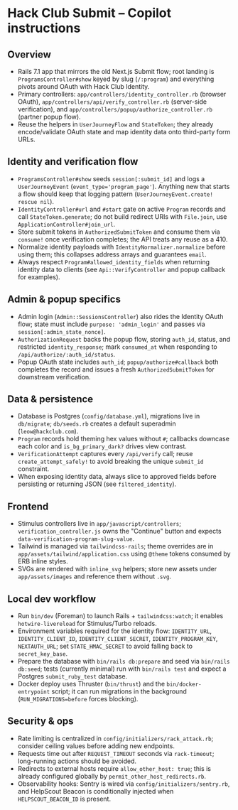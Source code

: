 # Hack Club Submit – Copilot instructions
## Overview
- Rails 7.1 app that mirrors the old Next.js Submit flow; root landing is `ProgramsController#show` keyed by slug (`/:program`) and everything pivots around OAuth with Hack Club Identity.
- Primary controllers: `app/controllers/identity_controller.rb` (browser OAuth), `app/controllers/api/verify_controller.rb` (server-side verification), and `app/controllers/popup/authorize_controller.rb` (partner popup flow).
- Reuse the helpers in `UserJourneyFlow` and `StateToken`; they already encode/validate OAuth state and map identity data onto third-party form URLs.

## Identity and verification flow
- `ProgramsController#show` seeds `session[:submit_id]` and logs a `UserJourneyEvent` (`event_type='program_page'`). Anything new that starts a flow should keep that logging pattern (`UserJourneyEvent.create! rescue nil`).
- `IdentityController#url` and `#start` gate on active `Program` records and call `StateToken.generate`; do not build redirect URIs with `File.join`, use `ApplicationController#join_url`.
- Store submit tokens in `AuthorizedSubmitToken` and consume them via `consume!` once verification completes; the API treats any reuse as a 410.
- Normalize identity payloads with `IdentityNormalizer.normalize` before using them; this collapses address arrays and guarantees `email`.
- Always respect `Program#allowed_identity_fields` when returning identity data to clients (see `Api::VerifyController` and popup callback for examples).

## Admin & popup specifics
- Admin login (`Admin::SessionsController`) also rides the Identity OAuth flow; state must include `purpose: 'admin_login'` and passes via `session[:admin_state_nonce]`.
- `AuthorizationRequest` backs the popup flow, storing `auth_id`, status, and restricted `identity_response`; mark `consumed_at` when responding to `/api/authorize/:auth_id/status`.
- Popup OAuth state includes `auth_id`; `popup/authorize#callback` both completes the record and issues a fresh `AuthorizedSubmitToken` for downstream verification.

## Data & persistence
- Database is Postgres (`config/database.yml`), migrations live in `db/migrate`; `db/seeds.rb` creates a default superadmin (`leow@hackclub.com`).
- `Program` records hold theming hex values without `#`; callbacks downcase each color and `is_bg_primary_dark?` drives view contrast.
- `VerificationAttempt` captures every `/api/verify` call; reuse `create_attempt_safely!` to avoid breaking the unique `submit_id` constraint.
- When exposing identity data, always slice to approved fields before persisting or returning JSON (see `filtered_identity`).

## Frontend
- Stimulus controllers live in `app/javascript/controllers`; `verification_controller.js` owns the "Continue" button and expects `data-verification-program-slug-value`.
- Tailwind is managed via `tailwindcss-rails`; theme overrides are in `app/assets/tailwind/application.css` using `@theme` tokens consumed by ERB inline styles.
- SVGs are rendered with `inline_svg` helpers; store new assets under `app/assets/images` and reference them without `.svg`.

## Local dev workflow
- Run `bin/dev` (Foreman) to launch Rails + `tailwindcss:watch`; it enables `hotwire-livereload` for Stimulus/Turbo reloads.
- Environment variables required for the identity flow: `IDENTITY_URL`, `IDENTITY_CLIENT_ID`, `IDENTITY_CLIENT_SECRET`, `IDENTITY_PROGRAM_KEY`, `NEXTAUTH_URL`; set `STATE_HMAC_SECRET` to avoid falling back to `secret_key_base`.
- Prepare the database with `bin/rails db:prepare` and seed via `bin/rails db:seed`; tests (currently minimal) run with `bin/rails test` and expect a Postgres `submit_ruby_test` database.
- Docker deploy uses Thruster (`bin/thrust`) and the `bin/docker-entrypoint` script; it can run migrations in the background (`RUN_MIGRATIONS=before` forces blocking).

## Security & ops
- Rate limiting is centralized in `config/initializers/rack_attack.rb`; consider ceiling values before adding new endpoints.
- Requests time out after `REQUEST_TIMEOUT` seconds via `rack-timeout`; long-running actions should be avoided.
- Redirects to external hosts require `allow_other_host: true`; this is already configured globally by `permit_other_host_redirects.rb`.
- Observability hooks: Sentry is wired via `config/initializers/sentry.rb`, and HelpScout Beacon is conditionally injected when `HELPSCOUT_BEACON_ID` is present.
